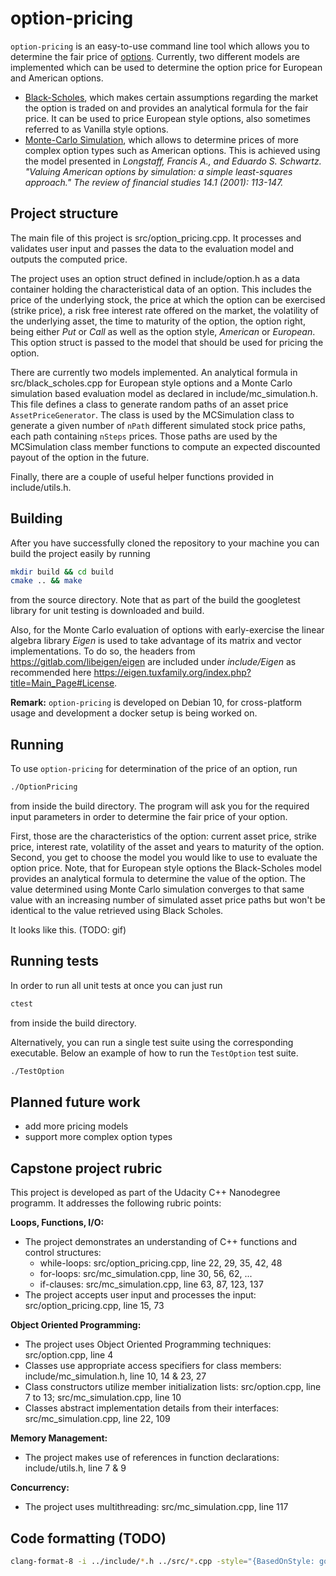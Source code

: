 # option-pricing

``option-pricing`` is an easy-to-use command line tool which allows you to determine the fair price of [options](https://en.wikipedia.org/wiki/Option_(finance)).
Currently, two different models are implemented which can be used to determine the option price for European and American options.

* [Black-Scholes](https://en.wikipedia.org/wiki/Black%E2%80%93Scholes_model), which makes certain assumptions regarding the market the option is traded on and provides an analytical formula for the fair price. It can be used to price European style options, also sometimes referred to as Vanilla style options.
* [Monte-Carlo Simulation](https://en.wikipedia.org/wiki/Monte_Carlo_methods_for_option_pricing), which allows to determine prices of more complex option types such as American options. This is achieved using the model presented in 
*Longstaff, Francis A., and Eduardo S. Schwartz. "Valuing American options by simulation: a simple least-squares approach." The review of financial studies 14.1 (2001): 113-147.*

## Project structure
The main file of this project is src/option_pricing.cpp. It processes and validates user input and passes the data to the evaluation model and outputs the computed price. 

The project uses an option struct defined in include/option.h as a data container holding the characteristical data of an option. This includes the price of the underlying stock, the price at which the option can be exercised (strike price), a risk free interest rate offered on the market, the volatility of the underlying asset, the time to maturity of the option, the option right, being either *Put* or *Call* as well as the option style, *American* or *European*. This option struct is passed to the model that should be used for pricing the option.

There are currently two models implemented. An analytical formula in src/black_scholes.cpp for European style options and a Monte Carlo simulation based evaluation model as declared in include/mc_simulation.h.
This file defines a class to generate random paths of an asset price ``AssetPriceGenerator``. The class is used by the MCSimulation class to generate a given number of ``nPath`` different simulated stock price paths, each path containing `nSteps` prices. Those paths are used by the MCSimulation class member functions to compute an expected discounted payout of the option in the future.

Finally, there are a couple of useful helper functions provided in include/utils.h.

## Building

After you have successfully cloned the repository to your machine you can build the project easily by running
```bash
mkdir build && cd build
cmake .. && make
```
from the source directory. Note that as part of the build the googletest library for unit testing is downloaded and build.

Also, for the Monte Carlo evaluation of options with early-exercise the linear algebra library *Eigen* is used to take advantage of its matrix and vector implementations. To do so, the headers from https://gitlab.com/libeigen/eigen are included under *include/Eigen* as recommended here https://eigen.tuxfamily.org/index.php?title=Main_Page#License.

**Remark:** ``option-pricing`` is developed on Debian 10, for cross-platform usage and development a docker setup is being worked on. 

## Running

To use ``option-pricing`` for determination of the price of an option, run
```bash
./OptionPricing
```
from inside the build directory. The program will ask you for the required input parameters in order to determine the fair price of your option.

First, those are the characteristics of the option: current asset price, strike price, interest rate, volatility of the asset and years to maturity of the option.
Second, you get to choose the model you would like to use to evaluate the option price. Note, that for European style options the Black-Scholes model provides an analytical formula to determine the value of the option. The value determined using Monte Carlo simulation converges to that same value with an increasing number of simulated asset price paths but won't be identical to the value retrieved using Black Scholes.

It looks like this. (TODO: gif)

## Running tests
In order to run all unit tests at once you can just run
```bash
ctest
```
from inside the build directory.

Alternatively, you can run a single test suite using the corresponding executable. Below an example of how to run the ``TestOption`` test suite.
```bash
./TestOption
```

## Planned future work
* add more pricing models
* support more complex option types

## Capstone project rubric
This project is developed as part of the Udacity C++ Nanodegree programm. It addresses the following rubric points:

__Loops, Functions, I/O:__
* The project demonstrates an understanding of C++ functions and control structures:
    * while-loops: src/option_pricing.cpp, line 22, 29, 35, 42, 48
    * for-loops: src/mc_simulation.cpp, line 30, 56, 62, ...
    * if-clauses: src/mc_simulation.cpp, line 63, 87, 123, 137
* The project accepts user input and processes the input: src/option_pricing.cpp, line 15, 73

__Object Oriented Programming:__
* The project uses Object Oriented Programming techniques: src/option.cpp, line 4
* Classes use appropriate access specifiers for class members: include/mc_simulation.h, line 10, 14 & 23, 27
* Class constructors utilize member initialization lists: src/option.cpp, line 7 to 13; src/mc_simulation.cpp, line 10
* Classes abstract implementation details from their interfaces: src/mc_simulation.cpp, line 22, 109

__Memory Management:__
* The project makes use of references in function declarations:
include/utils.h, line 7 & 9

__Concurrency:__
* The project uses multithreading: src/mc_simulation.cpp, line 117

## Code formatting (TODO)
```bash
clang-format-8 -i ../include/*.h ../src/*.cpp -style="{BasedOnStyle: google, IndentWidth: 4}"
```